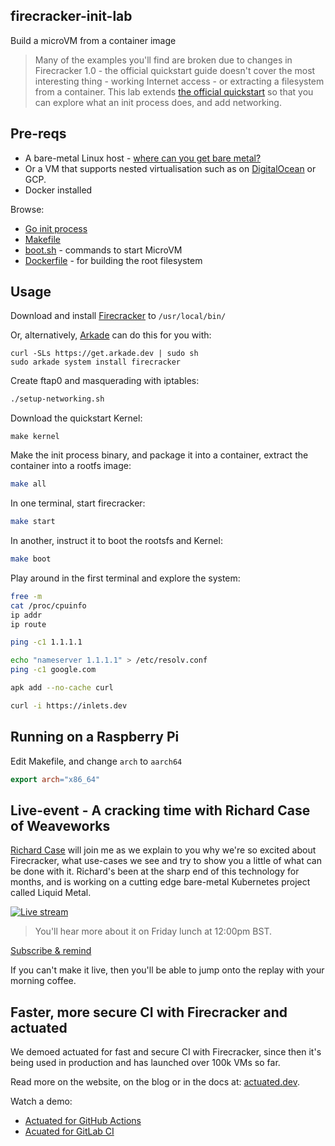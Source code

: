 ## firecracker-init-lab

Build a microVM from a container image

> Many of the examples you'll find are broken due to changes in Firecracker 1.0 - the official quickstart guide doesn't cover the most interesting thing - working Internet access - or extracting a filesystem from a container. This lab extends [the official quickstart](https://github.com/firecracker-microvm/firecracker/blob/main/docs/getting-started.md) so that you can explore what an init process does, and add networking.

## Pre-reqs

* A bare-metal Linux host - [where can you get bare metal?](https://github.com/alexellis/awesome-baremetal#bare-metal-cloud)
* Or a VM that supports nested virtualisation such as on [DigitalOcean](https://m.do.co/c/8d4e75e9886f) or GCP. 
* Docker installed

Browse:

* [Go init process](/init/main.go)
* [Makefile](/Makefile)
* [boot.sh](/boot.sh) - commands to start MicroVM
* [Dockerfile](/Dockerfile) - for building the root filesystem

## Usage

Download and install [Firecracker](https://github.com/firecracker-microvm/firecracker/releases) to `/usr/local/bin/`

Or, alternatively, [Arkade](https://arkade.dev) can do this for you with:

```
curl -SLs https://get.arkade.dev | sudo sh
sudo arkade system install firecracker
```

Create ftap0 and masquerading with iptables:

```bash
./setup-networking.sh
```

Download the quickstart Kernel:

```
make kernel
```

Make the init process binary, and package it into a container, extract the container into a rootfs image:

```bash
make all
```

In one terminal, start firecracker:

```bash
make start
```

In another, instruct it to boot the rootsfs and Kernel:

```bash
make boot
```

Play around in the first terminal and explore the system:

```bash
free -m
cat /proc/cpuinfo
ip addr
ip route

ping -c1 1.1.1.1

echo "nameserver 1.1.1.1" > /etc/resolv.conf
ping -c1 google.com

apk add --no-cache curl

curl -i https://inlets.dev
```

## Running on a Raspberry Pi

Edit Makefile, and change `arch` to `aarch64`

```Makefile
export arch="x86_64"
```

## Live-event - A cracking time with Richard Case of Weaveworks

[Richard Case](https://twitter.com/fruit_case) will join me as we explain to you why we're so excited about Firecracker, what use-cases we see and try to show you a little of what can be done with it. Richard's been at the sharp end of this technology for months, and is working on a cutting edge bare-metal Kubernetes project called Liquid Metal.

[![Live stream](https://img.youtube.com/vi/CYCsa5e2vqg/hqdefault.jpg)](https://www.youtube.com/watch?v=CYCsa5e2vqg)

> You'll hear more about it on Friday lunch at 12:00pm BST.

[Subscribe & remind](https://www.youtube.com/watch?v=CYCsa5e2vqg)

If you can't make it live, then you'll be able to jump onto the replay with your morning coffee.

## Faster, more secure CI with Firecracker and actuated

We demoed actuated for fast and secure CI with Firecracker, since then it's being used in production and has launched over 100k VMs so far.

Read more on the website, on the blog or in the docs at: [actuated.dev](https://actuated.dev).

Watch a demo:

* [Actuated for GitHub Actions](https://youtu.be/2o28iUC-J1w?si=FfDcnwemqWPWaDvF)
* [Acuated for GitLab CI](https://www.youtube.com/watch?v=PybSPduDT6s)
